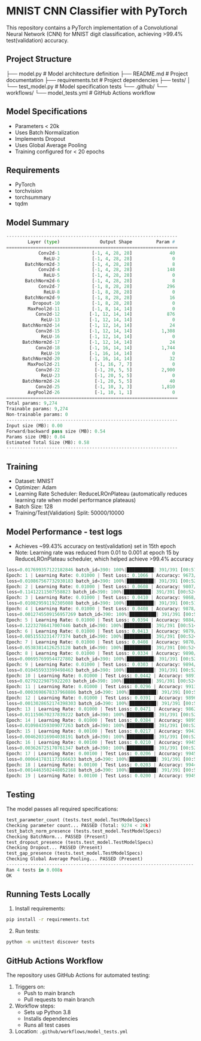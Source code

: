 # MNIST CNN Classifier with PyTorch

This repository contains a PyTorch implementation of a Convolutional Neural Network (CNN) for MNIST digit classification, achieving >99.4% test(validation) accuracy.

## Project Structure

├── model.py             # Model architecture definition
├── README.md           # Project documentation
├── requirements.txt     # Project dependencies
├── tests/
│   └── test_model.py   # Model specification tests
└── .github/
    └── workflows/
        └── model_tests.yml  # GitHub Actions workflow

## Model Specifications
- Parameters < 20k
- Uses Batch Normalization
- Implements Dropout 
- Uses Global Average Pooling
- Training configured for < 20 epochs

## Requirements

- PyTorch
- torchvision
- torchsummary
- tqdm

## Model Summary
```python
----------------------------------------------------------------
        Layer (type)               Output Shape         Param #
================================================================
            Conv2d-1            [-1, 4, 28, 28]              40
              ReLU-2            [-1, 4, 28, 28]               0
       BatchNorm2d-3            [-1, 4, 28, 28]               8
            Conv2d-4            [-1, 4, 28, 28]             148
              ReLU-5            [-1, 4, 28, 28]               0
       BatchNorm2d-6            [-1, 4, 28, 28]               8
            Conv2d-7            [-1, 8, 28, 28]             296
              ReLU-8            [-1, 8, 28, 28]               0
       BatchNorm2d-9            [-1, 8, 28, 28]              16
          Dropout-10            [-1, 8, 28, 28]               0
        MaxPool2d-11            [-1, 8, 14, 14]               0
           Conv2d-12           [-1, 12, 14, 14]             876
             ReLU-13           [-1, 12, 14, 14]               0
      BatchNorm2d-14           [-1, 12, 14, 14]              24
           Conv2d-15           [-1, 12, 14, 14]           1,308
             ReLU-16           [-1, 12, 14, 14]               0
      BatchNorm2d-17           [-1, 12, 14, 14]              24
           Conv2d-18           [-1, 16, 14, 14]           1,744
             ReLU-19           [-1, 16, 14, 14]               0
      BatchNorm2d-20           [-1, 16, 14, 14]              32
        MaxPool2d-21             [-1, 16, 7, 7]               0
           Conv2d-22             [-1, 20, 5, 5]           2,900
             ReLU-23             [-1, 20, 5, 5]               0
      BatchNorm2d-24             [-1, 20, 5, 5]              40
           Conv2d-25             [-1, 10, 3, 3]           1,810
        AvgPool2d-26             [-1, 10, 1, 1]               0
================================================================
Total params: 9,274
Trainable params: 9,274
Non-trainable params: 0
----------------------------------------------------------------
Input size (MB): 0.00
Forward/backward pass size (MB): 0.54
Params size (MB): 0.04
Estimated Total Size (MB): 0.58
----------------------------------------------------------------
```

## Training

- Dataset: MNIST
- Optimizer: Adam
- Learning Rate Scheduler: ReduceLROnPlateau (automatically reduces learning rate when model performance plateaus)
- Batch Size: 128
- Training/Test(Validation) Split: 50000/10000

## Model Performance - test logs

- Achieves ~99.43% accuracy on test(validation) set in 15th epoch
- Note: Learning rate was reduced from 0.01 to 0.001 at epoch 15 by ReduceLROnPlateau scheduler, which helped achieve >99.4% accuracy

```python
loss=0.017699357122182846 batch_id=390: 100%|██████████| 391/391 [00:57<00:00,  6.83it/s]
Epoch: 1 | Learning Rate: 0.01000 | Test Loss: 0.1066 | Accuracy: 9673/10000 (96.73%)
loss=0.010867567732930183 batch_id=390: 100%|██████████| 391/391 [00:52<00:00,  7.44it/s]
Epoch: 2 | Learning Rate: 0.01000 | Test Loss: 0.0608 | Accuracy: 9807/10000 (98.07%)
loss=0.11412211507558823 batch_id=390: 100%|██████████| 391/391 [00:52<00:00,  7.47it/s]
Epoch: 3 | Learning Rate: 0.01000 | Test Loss: 0.0410 | Accuracy: 9868/10000 (98.68%)
loss=0.010829591192305088 batch_id=390: 100%|██████████| 391/391 [00:51<00:00,  7.53it/s]
Epoch: 4 | Learning Rate: 0.01000 | Test Loss: 0.0408 | Accuracy: 9878/10000 (98.78%)
loss=0.0012745509156957269 batch_id=390: 100%|██████████| 391/391 [00:51<00:00,  7.53it/s]
Epoch: 5 | Learning Rate: 0.01000 | Test Loss: 0.0394 | Accuracy: 9884/10000 (98.84%)
loss=0.12232786417007446 batch_id=390: 100%|██████████| 391/391 [00:51<00:00,  7.52it/s]
Epoch: 6 | Learning Rate: 0.01000 | Test Loss: 0.0413 | Accuracy: 9879/10000 (98.79%)
loss=0.08515532314777374 batch_id=390: 100%|██████████| 391/391 [00:52<00:00,  7.39it/s]
Epoch: 7 | Learning Rate: 0.01000 | Test Loss: 0.0408 | Accuracy: 9870/10000 (98.70%)
loss=0.05383814126253128 batch_id=390: 100%|██████████| 391/391 [00:52<00:00,  7.51it/s]
Epoch: 8 | Learning Rate: 0.01000 | Test Loss: 0.0334 | Accuracy: 9890/10000 (98.90%)
loss=0.006957699544727802 batch_id=390: 100%|██████████| 391/391 [00:52<00:00,  7.45it/s]
Epoch: 9 | Learning Rate: 0.01000 | Test Loss: 0.0303 | Accuracy: 9894/10000 (98.94%)
loss=0.010455933399498463 batch_id=390: 100%|██████████| 391/391 [00:52<00:00,  7.47it/s]
Epoch: 10 | Learning Rate: 0.01000 | Test Loss: 0.0442 | Accuracy: 9891/10000 (98.91%)
loss=0.02792229875922203 batch_id=390: 100%|██████████| 391/391 [00:52<00:00,  7.40it/s]
Epoch: 11 | Learning Rate: 0.01000 | Test Loss: 0.0296 | Accuracy: 9913/10000 (99.13%)
loss=0.0003698678337968886 batch_id=390: 100%|██████████| 391/391 [00:52<00:00,  7.43it/s]
Epoch: 12 | Learning Rate: 0.01000 | Test Loss: 0.0391 | Accuracy: 9896/10000 (98.96%)
loss=0.0013028652174398303 batch_id=390: 100%|██████████| 391/391 [00:52<00:00,  7.40it/s]
Epoch: 13 | Learning Rate: 0.01000 | Test Loss: 0.0471 | Accuracy: 9862/10000 (98.62%)
loss=0.011150670237839222 batch_id=390: 100%|██████████| 391/391 [00:52<00:00,  7.46it/s]
Epoch: 14 | Learning Rate: 0.01000 | Test Loss: 0.0384 | Accuracy: 9895/10000 (98.95%)
loss=0.010984359309077263 batch_id=390: 100%|██████████| 391/391 [00:52<00:00,  7.48it/s]
Epoch: 15 | Learning Rate: 0.00100 | Test Loss: 0.0217 | Accuracy: 9943/10000 (99.43%)
loss=0.004620316904038191 batch_id=390: 100%|██████████| 391/391 [00:52<00:00,  7.47it/s]
Epoch: 16 | Learning Rate: 0.00100 | Test Loss: 0.0210 | Accuracy: 9945/10000 (99.45%)
loss=0.003626725170761347 batch_id=390: 100%|██████████| 391/391 [00:52<00:00,  7.44it/s]
Epoch: 17 | Learning Rate: 0.00100 | Test Loss: 0.0206 | Accuracy: 9945/10000 (99.45%)
loss=0.0006417831173166633 batch_id=390: 100%|██████████| 391/391 [00:52<00:00,  7.49it/s]
Epoch: 18 | Learning Rate: 0.00100 | Test Loss: 0.0203 | Accuracy: 9944/10000 (99.44%)
loss=0.0014463502448052168 batch_id=390: 100%|██████████| 391/391 [00:52<00:00,  7.48it/s]
Epoch: 19 | Learning Rate: 0.00100 | Test Loss: 0.0200 | Accuracy: 9949/10000 (99.49%)
```

## Testing

The model passes all required specifications:

```python
test_parameter_count (tests.test_model.TestModelSpecs)
Checking parameter count... PASSED (Total: 9274 < 20k)
test_batch_norm_presence (tests.test_model.TestModelSpecs)
Checking BatchNorm... PASSED (Present)
test_dropout_presence (tests.test_model.TestModelSpecs)
Checking Dropout... PASSED (Present)
test_gap_presence (tests.test_model.TestModelSpecs)
Checking Global Average Pooling... PASSED (Present)
----------------------------------------------------------------------
Ran 4 tests in 0.008s
OK
```


## Running Tests Locally

1. Install requirements:
```bash
pip install -r requirements.txt
```
2. Run tests:
```bash
python -m unittest discover tests
```


## GitHub Actions Workflow

The repository uses GitHub Actions for automated testing:
1. Triggers on:
   - Push to main branch
   - Pull requests to main branch
2. Workflow steps:
   - Sets up Python 3.8
   - Installs dependencies
   - Runs all test cases
3. Location: `.github/workflows/model_tests.yml`